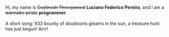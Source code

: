 Hi, my name is ~~Guybrush Threepwood~~ **Luciano Federico Pereira**, and I am a ~~wannabe pirate~~ **programmer**.<br><br>A short song: 933 bounty of doubloons gleams in the sun, a treasure hunt has just begun! Arrr!
